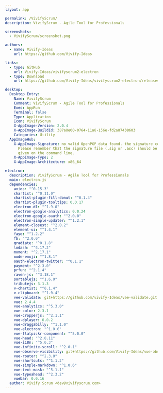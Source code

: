 ```yaml
---
layout: app

permalink: /VivifyScrum/
description: VivifyScrum - Agile Tool for Professionals

screenshots:
  - VivifyScrum/screenshot.png

authors:
  - name: Vivify-Ideas
    url: https://github.com/Vivify-Ideas

links:
  - type: GitHub
    url: Vivify-Ideas/vivifyscrum2-electron
  - type: Download
    url: https://github.com/Vivify-Ideas/vivifyscrum2-electron/releases

desktop:
  Desktop Entry:
    Name: VivifyScrum
    Comment: VivifyScrum - Agile Tool for Professionals
    Exec: AppRun
    Terminal: false
    Type: Application
    Icon: VivifyScrum
    X-AppImage-Version: 2.0.4
    X-AppImage-BuildId: 387a8e00-0764-11a8-156e-fd2a87438603
    Categories: Utility
  AppImageHub:
    X-AppImage-Signature: no valid OpenPGP data found. the signature could not be verified.
      Please remember that the signature file (.sig or .asc) should be the first file
      given on the command line.
    X-AppImage-Type: 2
    X-AppImage-Architecture: x86_64

electron:
  description: VivifyScrum - Agile Tool for Professionals
  main: electron.js
  dependencies:
    axios: "^0.15.3"
    chartist: "^0.11.0"
    chartist-plugin-fill-donut: "^0.1.4"
    chartist-plugin-tooltips: 0.0.17
    electron-dl: "^1.9.0"
    electron-google-analytics: 0.0.24
    electron-google-oauth: "^2.0.0"
    electron-simple-updater: "^1.2.1"
    element-closest: "^2.0.2"
    element-ui: "^1.4.1"
    faye: "^1.2.2"
    fb: "^2.0.0"
    gradiate: "^0.1.8"
    lodash: "^4.17.2"
    moment: "^2.17.1"
    node-emoji: "^1.8.1"
    oauth-electron-twitter: "^0.1.1"
    payment: "^2.3.0"
    prfun: "^2.1.4"
    raven-js: "^3.18.1"
    sortablejs: "^1.6.0"
    tributejs: 3.1.3
    v-chartist: "^0.1.4"
    v-clipboard: "^1.0.4"
    vee-validate: git+https://github.com/vivify-Ideas/vee-validate.git
    vue: 2.4.4
    vue-analytics: "^5.3.0"
    vue-color: 2.3.1
    vue-cropperjs: "^2.1.1"
    vue-dplayer: 0.0.2
    vue-draggabilly: "^1.1.0"
    vue-electron: "^1.0.0"
    vue-flatpickr-component: "^5.0.0"
    vue-head: "^2.0.11"
    vue-i18n: "^5.0.3"
    vue-infinite-scroll: "^2.0.1"
    vue-observe-visibility: git+https://github.com/Vivify-Ideas/vue-observe-visibility.git
    vue-router: "^2.3.0"
    vue-shortcuts: "^1.1.2"
    vue-simple-markdown: "^1.0.6"
    vue-text-mask: "^5.1.1"
    vue-typeahead: "^2.3.2"
    vuebar: 0.0.16
  author: Vivify Scrum <dev@vivifyscrum.com>
---
```

